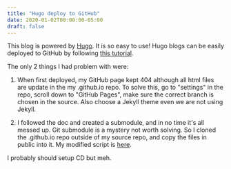 ```yaml
---
title: "Hugo deploy to GitHub"
date: 2020-01-02T00:00:00-05:00
draft: false
---
```


This blog is powered by [Hugo](https://gohugo.io/). It is so easy to use! Hugo blogs can be easily deployed to GitHub by following [this tutorial](https://gohugo.io/hosting-and-deployment/hosting-on-github/). 

The only 2 things I had problem with were:

1.  When first deployed, my GitHub page kept 404 although all html files are update in the my <username>.github.io repo. To solve this, go to "settings" in the repo, scroll down to "GitHub Pages", make sure the correct branch is chosen in the source. Also choose a Jekyll theme even we are not using Jekyll. 

2. I followed the doc and created a submodule, and in no time it's all messed up. Git submodule is a mystery not worth solving. So I cloned the <username>.github.io repo outside of my source repo, and copy the files in public into it. My modified script is [here](https://github.com/siliconion/siliconion_hugo/blob/master/deploy.sh).

I probably should setup CD but meh.


